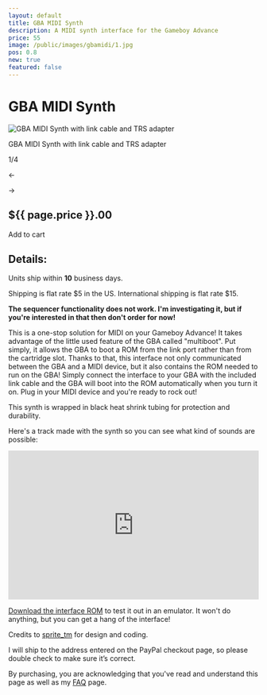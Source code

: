 ```yaml
---
layout: default
title: GBA MIDI Synth
description: A MIDI synth interface for the Gameboy Advance
price: 55
image: /public/images/gbamidi/1.jpg
pos: 0.8
new: true
featured: false
---
```

# GBA MIDI Synth

<div class="gallery">
	<img src="{{ site.baseurl }}public/images/gbamidi/1.jpg" alt="GBA MIDI Synth with link cable and TRS adapter" id="gallery_image" onclick="cycle(1); return false;">
	<p id="gallery_subtitle">GBA MIDI Synth with link cable and TRS adapter</p>
	<p id="gallery_pos_text">1/4</p>
	<div id="gallery_nav">
		<p id="gallery_nav_left" onclick="cycle(0); return false;">←</p>
		<p id="gallery_nav_right" onclick="cycle(1); return false;">→</p>
	</div>
</div>

## ${{ page.price }}.00

<form id="paypal" target="paypal" action="https://www.paypal.com/cgi-bin/webscr" method="post">
<input type="hidden" name="cmd" value="_s-xclick">
<input type="hidden" name="hosted_button_id" value="YDCC4Q4CKXMZY">
</form>


<div class="addToCart noselect" onclick="addToCart()">
  Add to cart
</div>

## Details:

Units ship within **10** business days.

Shipping is flat rate $5 in the US. International shipping is flat rate $15.

**The sequencer functionality does not work. I'm investigating it, but if you're interested in that then don't order for now!**

This is a one-stop solution for MIDI on your Gameboy Advance! It takes advantage of the little used feature of the GBA called "multiboot". Put simply, it allows the GBA to boot a ROM from the link port rather than from the cartridge slot. Thanks to that, this interface not only communicated between the GBA and a MIDI device, but it also contains the ROM needed to run on the GBA! Simply connect the interface to your GBA with the included link cable and the GBA will boot into the ROM automatically when you turn it on. Plug in your MIDI device and you're ready to rock out!

This synth is wrapped in black heat shrink tubing for protection and durability.

Here's a track made with the synth so you can see what kind of sounds are possible:

<iframe width="100%" height="300" scrolling="no" frameborder="no" src="https://w.soundcloud.com/player/?url=https%3A//api.soundcloud.com/tracks/20616464&amp;color=%23ff5500&amp;auto_play=false&amp;hide_related=false&amp;show_comments=true&amp;show_user=true&amp;show_reposts=false&amp;show_teaser=true&amp;visual=true"></iframe>

[Download the interface ROM](/public/gbamidi_emulator.gba) to test it out in an emulator. It won't do anything, but you can get a hang of the interface!

Credits to [sprite_tm](http://spritesmods.com/) for design and coding.

I will ship to the address entered on the PayPal checkout page, so please double check to make sure it’s correct.

By purchasing, you are acknowledging that you've read and understand this page as well as my [FAQ](/faq) page.

<script src="{{ site.baseurl }}public/js/gbamidigallery.js"></script>
